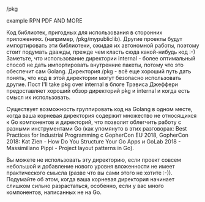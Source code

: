 /pkg

example RPN PDF AND MORE

Код библиотек, пригодных для использования в сторонних приложениях. (например, /pkg/mypubliclib). Другие проекты будут импортировать эти библиотеки, ожидая их автономной работы, поэтому стоит подумать дважды, прежде чем класть сюда какой-нибудь код :-) Заметьте, что использование директории internal - более оптимальный способ не дать импортировать внутренние пакеты, потому что это обеспечит сам Golang. Директория /pkg - всё еще хороший путь дать понять, что код в этой директории могут безопасно использовать другие. Пост I'll take pkg over internal в блоге Трэвиса Джеффери предоставляет хороший обзор директорий pkg и internal и когда есть смысл их использовать.

Существует возможность группировать код на Golang в одном месте, когда ваша корневая директория содержит множество не относящихся к Go компонентов и директорий, что позволит облегчить работу с разными инструментами Go (как упомянуто в этих разговорах: Best Practices for Industrial Programming с GopherCon EU 2018, GopherCon 2018: Kat Zien - How Do You Structure Your Go Apps и GoLab 2018 - Massimiliano Pippi - Project layout patterns in Go).

Вы можете не использовать эту директорию, если проект совсем небольшой и добавление нового уровня вложенности не имеет практического смысла (разве что вы сами этого не хотите :-)). Подумайте об этом, когда ваша корневая директория начинает слишком сильно разрастаться, особенно, если у вас много компонентов, написанных не на Go.